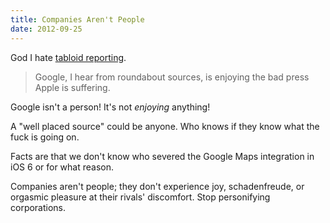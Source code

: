 ```yaml
---
title: Companies Aren't People
date: 2012-09-25
---
```


God I hate [tabloid reporting](http://www.guardian.co.uk/technology/blog/2012/sep/20/apple-google-maps-headache).

> Google, I hear from roundabout sources, is enjoying the bad press Apple is suffering.

Google isn't a person! It's not _enjoying_ anything!

A "well placed source" could be anyone. Who knows if they know what the fuck is going on.

Facts are that we don't know who severed the Google Maps integration in iOS 6 or for what reason.

Companies aren't people; they don't experience joy, schadenfreude, or orgasmic pleasure at their rivals' discomfort. Stop personifying corporations.
